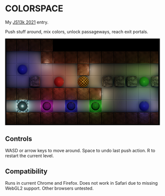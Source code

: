 # COLORSPACE

My [JS13k 2021](https://js13kgames.com) entry.

Push stuff around, mix colors, unlock passageways, reach exit portals.

![screenshot](screenshot.png)

## Controls

WASD or arrow keys to move around. Space to undo last push action. R to restart the current level.

## Compatibility

Runs in current Chrome and Firefox. Does not work in Safari due to missing WebGL2 support. Other browsers untested.
